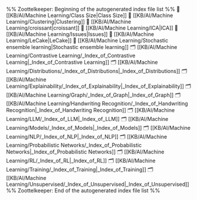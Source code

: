 %% Zoottelkeeper: Beginning of the autogenerated index file list  %%
📄 [[KB/AI/Machine Learning/Class Size|Class Size]]
📄 [[KB/AI/Machine Learning/Clustering|Clustering]]
📄 [[KB/AI/Machine Learning/croissant|croissant]]
📄 [[KB/AI/Machine Learning/ICA|ICA]]
📄 [[KB/AI/Machine Learning/Issues|Issues]]
📄 [[KB/AI/Machine Learning/LeCake|LeCake]]
📄 [[KB/AI/Machine Learning/Stochastic ensemble learning|Stochastic ensemble learning]]
🗂️ [[KB/AI/Machine Learning/Contrastive Learning/_Index_of_Contrastive Learning|_Index_of_Contrastive Learning]]
🗂️ [[KB/AI/Machine Learning/Distributions/_Index_of_Distributions|_Index_of_Distributions]]
🗂️ [[KB/AI/Machine Learning/Explainability/_Index_of_Explainability|_Index_of_Explainability]]
🗂️ [[KB/AI/Machine Learning/Graph/_Index_of_Graph|_Index_of_Graph]]
🗂️ [[KB/AI/Machine Learning/Handwriting Recognition/_Index_of_Handwriting Recognition|_Index_of_Handwriting Recognition]]
🗂️ [[KB/AI/Machine Learning/LLM/_Index_of_LLM|_Index_of_LLM]]
🗂️ [[KB/AI/Machine Learning/Models/_Index_of_Models|_Index_of_Models]]
🗂️ [[KB/AI/Machine Learning/NLP/_Index_of_NLP|_Index_of_NLP]]
🗂️ [[KB/AI/Machine Learning/Probabilistic Networks/_Index_of_Probabilistic Networks|_Index_of_Probabilistic Networks]]
🗂️ [[KB/AI/Machine Learning/RL/_Index_of_RL|_Index_of_RL]]
🗂️ [[KB/AI/Machine Learning/Training/_Index_of_Training|_Index_of_Training]]
🗂️ [[KB/AI/Machine Learning/Unsupervised/_Index_of_Unsupervised|_Index_of_Unsupervised]]
%% Zoottelkeeper: End of the autogenerated index file list  %%

